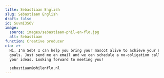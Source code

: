 ```yaml
---
title: Sebastiaan English
slug: Sebastiaan English
draft: false
id: SuvmI3S6V
image:
  source: images/sebastiaan-phil-en-flo.jpg
  alt: Sebastiaan
function: Creative producer
cta: >+
  Hi, I'm Seb! I can help you bring your mascot alive to achieve your marketing
  goals. Just send me an email and we can schedule a no-obligation call about
  your ideas. Looking forward to meeting you!

  sebastiaan@philenflo.nl
---
```

